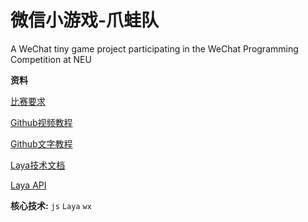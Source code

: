 # 微信小游戏-爪蛙队
A WeChat tiny game project participating in the WeChat Programming Competition at NEU

**资料**

[比赛要求](https://mp.weixin.qq.com/s?__biz=MzA3MDYyMzYzOA==&mid=2652033017&idx=1&sn=cf865680b7806ccdd779da2fe45ce523&chksm=84dc6700b3abee16fd7536e72b89f9cf1e1c4a6c6d68234397f9690419b859fb4a94eaf31448&mpshare=1&scene=23&srcid=&sharer_sharetime=1580964161920&sharer_shareid=d9c1b329e99fa479f7507cd0c46f944f#rd)

[Github视频教程](https://www.bilibili.com/video/av55780016)

[Github文字教程](https://www.liaoxuefeng.com/wiki/896043488029600)

[Laya技术文档](https://ldc2.layabox.com/doc)

[Laya API](http://layaair2.ldc2.layabox.com/api2)

**核心技术:** `js` `Laya` `wx`
